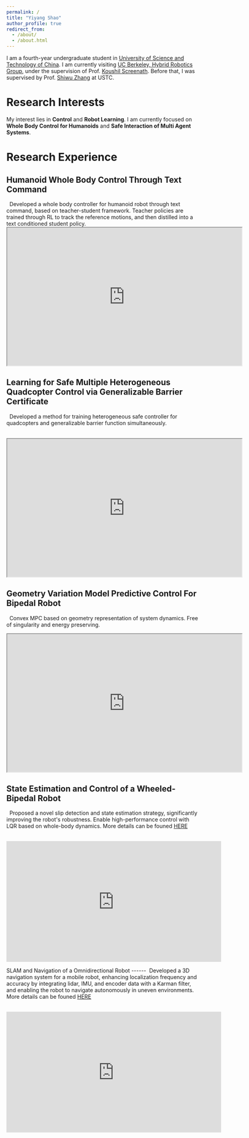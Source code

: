 ```yaml
---
permalink: /
title: "Yiyang Shao"
author_profile: true
redirect_from: 
  - /about/
  - /about.html
---
```


I am a fourth-year undergraduate student in [University of Science and Technology of China](https://en.ustc.edu.cn/).  I am currently visiting [UC Berkeley, Hybrid Robotics Group](https://hybrid-robotics.berkeley.edu/index.html), under the supervision of Prof. [Koushil Screenath](https://hybrid-robotics.berkeley.edu/koushil/). Before that, I was supervised by Prof. [Shiwu Zhang](https://scholar.google.com.hk/citations?user=d6tBg_UAAAAJ&hl=en-EN) at USTC. 

Research Interests
======

My interest lies in **Control** and **Robot Learning**. I am currently focused on **Whole Body Control for Humanoids** and **Safe Interaction of Multi Agent Systems**. 

Research Experience
======

Humanoid Whole Body Control Through Text Command
------

  Developed a whole body controller for humanoid robot through text command, based on teacher-student framework. Teacher policies are trained through RL to track the reference motions, and then distilled into a text conditioned student policy.  <iframe width="612" height="360" src="https://drive.google.com/file/d/15uLEWGOo-ETW9vFsupNedHy17-n59ryG/view?usp=drive_link" title="Geometry Variation MPC" frameorder="0" allow="accelerometer; autoplay; clipboard-write; encrypted-media; gyroscope; picture-in-picture" allowfullscreen></iframe>

Learning for Safe Multiple Heterogeneous Quadcopter Control via Generalizable Barrier Certificate
------
  Developed a method for training heterogeneous safe controller for quadcopters and generalizable barrier function simultaneously.

  <iframe width="612" height="360" src="https://drive.google.com/file/d/1Sba0NqlJmza_tDBjeR9l9rMjNKEoLI5H/view?usp=drive_link" title="Geometry Variation MPC" frameorder="0" allow="accelerometer; autoplay; clipboard-write; encrypted-media; gyroscope; picture-in-picture" allowfullscreen></iframe>

Geometry Variation Model Predictive Control For Bipedal Robot
------
  Convex MPC based on geometry representation of system dynamics. Free of singularity and energy preserving.  

<iframe width="612" height="360" src="https://drive.google.com/file/d/1jFZhjxslsXkZB1EHGqOv4WLjrwuWTKUU/view?usp=drive_link" title="Geometry Variation MPC" frameorder="0" allow="accelerometer; autoplay; clipboard-write; encrypted-media; gyroscope; picture-in-picture" allowfullscreen></iframe>

State Estimation and Control of a Wheeled-Bipedal Robot
------
  Proposed a novel slip detection and state estimation strategy, significantly improving the robot's robustness. Enable high-performance control with LQR based on whole-body dynamics. More details can be founed [HERE](https://kevin-shao-ustc.github.io/Bipedal.pdf)

  <iframe width="560" height="315" src="https://www.youtube.com/embed/DIakTY5WKMU" title="YouTube video player" frameborder="0" allow="accelerometer; autoplay; clipboard-write; encrypted-media; gyroscope; picture-in-picture" allowfullscreen></iframe>

SLAM and Navigation of a Omnidirectional Robot
------  
Developed a 3D navigation system for a mobile robot, enhancing localization frequency and accuracy by integrating lidar, IMU, and encoder data with a Karman filter, and enabling the robot to navigate autonomously in uneven environments. More details can be founed [HERE](https://kevin-shao-ustc.github.io/Sentry.pdf)

  <iframe width="560" height="315" src="https://www.youtube.com/embed/DtH-J36skYA" title="YouTube video player" frameborder="0" allow="accelerometer; autoplay; clipboard-write; encrypted-media; gyroscope; picture-in-picture" allowfullscreen></iframe>
